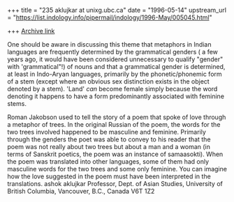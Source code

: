 +++
title = "235 aklujkar at unixg.ubc.ca"
date = "1996-05-14"
upstream_url = "https://list.indology.info/pipermail/indology/1996-May/005045.html"

+++
[Archive link](https://list.indology.info/pipermail/indology/1996-May/005045.html)

One should be aware in discussing this theme that metaphors in Indian
languages are frequently determined by the grammatical genders ( a few
years ago, it would have been considered unnecessary to qualify "gender"
with 'grammatical"!) of nouns and that a grammatical gender is determined,
at least in Indo-Aryan languages, primarily by the  phonetic/phonemic form
of a stem (except where an obvious sex distinction exists in the object
denoted by a stem).  'Land' *can* become female simply because the word
denoting it happens to have a form predominantly associated with feminine
stems. 

Roman Jakobson used to tell the story of a poem that spoke of love through
a metaphor of trees. In the original Russian of the poem, the words for the
two trees involved happened to be masculine and feminine. Primarily through
the genders the poet was able to convey to his reader that the poem was not
really about two trees but about a man and a woman (in terms of Sanskrit
poetics, the poem was an instance of samaasokti). When the poem was
translated into other languages, some of them had only masculine words for
the two trees and some only feminine. You can imagine how the love
suggested in the poem must have been interpreted in the translations. 
ashok aklujkar
Professor, Dept. of Asian Studies, University of British Columbia,
Vancouver, B.C., Canada V6T 1Z2





